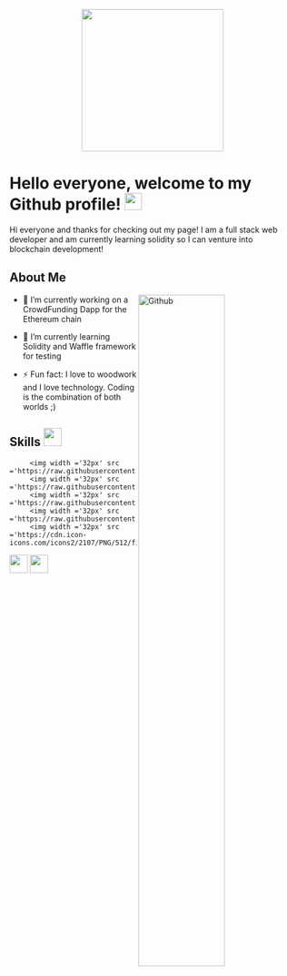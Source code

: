 <p align="center">
    <img width="250" src="">
</p>

<h1> Hello everyone, welcome to my Github profile! <img src = "https://raw.githubusercontent.com/MartinHeinz/MartinHeinz/master/wave.gif" width = 30px> </h1>
<p align='center'>
</p>

<div size='20px'> Hi everyone and thanks for checking out my page! I am a full stack web developer and am currently learning solidity so I can venture into blockchain development!
</div>

<h2> About Me </h2>

<img width="55%" align="right" alt="Github" src="" />

- 🔭 I’m currently working on a CrowdFunding Dapp for the Ethereum chain
  
- 🌱 I’m currently learning Solidity and Waffle framework for testing
  
- ⚡ Fun fact: I love to woodwork and I love technology. Coding is the combination of both worlds ;)

<h2> Skills <img src = "https://media2.giphy.com/media/QssGEmpkyEOhBCb7e1/giphy.gif?cid=ecf05e47a0n3gi1bfqntqmob8g9aid1oyj2wr3ds3mg700bl&rid=giphy.gif" width = 32px> </h2>
<span>
    
         <img width ='32px' src ='https://raw.githubusercontent.com/rahulbanerjee26/githubAboutMeGenerator/main/icons/reactjs.svg'> 
         <img width ='32px' src ='https://raw.githubusercontent.com/rahulbanerjee26/githubAboutMeGenerator/main/icons/javascript.svg'>
         <img width ='32px' src ='https://raw.githubusercontent.com/rahulbanerjee26/githubAboutMeGenerator/main/icons/css.svg'> 
         <img width ='32px' src ='https://raw.githubusercontent.com/rahulbanerjee26/githubAboutMeGenerator/main/icons/html.svg'> 
         <img width ='32px' src ='https://cdn.icon-icons.com/icons2/2107/PNG/512/file_type_light_solidity_icon_130436.png'> 
   
    
</span>
<span>
         <img width ='32px' src ='https://www.vectorlogo.zone/logos/mysql/mysql-icon.svg'> 
         <img width ='32px' src ='https://raw.githubusercontent.com/rahulbanerjee26/githubAboutMeGenerator/main/icons/postgresql.svg'> 
    </span>
  
<br>
<br>

